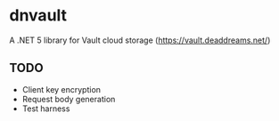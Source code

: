 # dnvault
A .NET 5 library for Vault cloud storage (https://vault.deaddreams.net/)

## TODO
* Client key encryption
* Request body generation
* Test harness